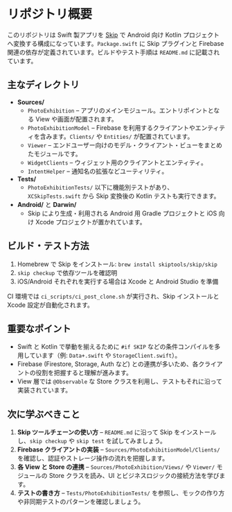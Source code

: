 # リポジトリ概要

このリポジトリは Swift 製アプリを [Skip](https://skip.tools) で Android 向け Kotlin プロジェクトへ変換する構成になっています。`Package.swift` に Skip プラグインと Firebase 関連の依存が定義されています。ビルドやテスト手順は `README.md` に記載されています。

## 主なディレクトリ
- **Sources/**
  - `PhotoExhibition` – アプリのメインモジュール。エントリポイントとなる View や画面が配置されます。
  - `PhotoExhibitionModel` – Firebase を利用するクライアントやエンティティを含みます。`Clients/` や `Entities/` が配置されています。
  - `Viewer` – エンドユーザー向けのモデル・クライアント・ビューをまとめたモジュールです。
  - `WidgetClients` – ウィジェット用のクライアントとエンティティ。
  - `IntentHelper` – 通知名の拡張などユーティリティ。
- **Tests/**
  - `PhotoExhibitionTests/` 以下に機能別テストがあり、`XCSkipTests.swift` から Skip 変換後の Kotlin テストも実行できます。
- **Android/** と **Darwin/**
  - Skip により生成・利用される Android 用 Gradle プロジェクトと iOS 向け Xcode プロジェクトが置かれています。

## ビルド・テスト方法
1. Homebrew で Skip をインストール: `brew install skiptools/skip/skip`
2. `skip checkup` で依存ツールを確認明
3. iOS/Android それぞれを実行する場合は Xcode と Android Studio を準備

CI 環境では `ci_scripts/ci_post_clone.sh` が実行され、Skip インストールと Xcode 設定が自動化されます。

## 重要なポイント
- Swift と Kotlin で挙動を揃えるために `#if SKIP` などの条件コンパイルを多用しています（例: `Data+.swift` や `StorageClient.swift`）。
- Firebase (Firestore, Storage, Auth など) との連携が多いため、各クライアントの役割を把握すると理解が進みます。
- View 層では `@Observable` な Store クラスを利用し、テストもそれに沿って実装されています。

## 次に学ぶべきこと
1. **Skip ツールチェーンの使い方** – `README.md` に沿って Skip をインストールし、`skip checkup` や `skip test` を試してみましょう。
2. **Firebase クライアントの実装** – `Sources/PhotoExhibitionModel/Clients/` を確認し、認証やストレージ操作の流れを把握します。
3. **各 View と Store の連携** – `Sources/PhotoExhibition/Views/` や `Viewer/` モジュールの Store クラスを読み、UI とビジネスロジックの接続方法を学びます。
4. **テストの書き方** – `Tests/PhotoExhibitionTests/` を参照し、モックの作り方や非同期テストのパターンを確認しましょう。
